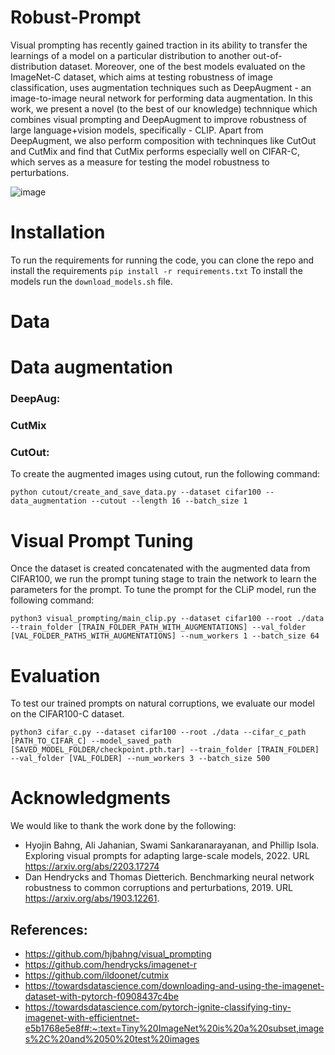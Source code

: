 # Robust-Prompt

Visual prompting has recently gained traction in its ability to transfer the learnings of a model on a particular distribution to another out-of-distribution dataset. Moreover, one of the best models evaluated on the ImageNet-C dataset, which aims at testing robustness of image classification, uses augmentation techniques such as  DeepAugment - an image-to-image neural network for performing data augmentation. In this work, we present a novel (to the best of our knowledge) technnique which combines visual prompting and DeepAugment to improve robustness of large language+vision models, specifically - CLIP. Apart from DeepAugment, we also perform composition with techninques like CutOut and CutMix and find that CutMix performs especially well on CIFAR-C, which serves as a measure for testing the model robustness to perturbations.

![image](https://user-images.githubusercontent.com/29446732/208546252-d959a5d1-69b3-456d-93f9-133ea89f2384.png)

# Installation

To run the requirements for running the code, you can clone the repo and install the requirements
`pip install -r requirements.txt`
To install the models run the `download_models.sh` file.

# Data

# Data augmentation
### DeepAug:
### CutMix
### CutOut:
  To create the augmented images using cutout, run the following command:
  ```
  python cutout/create_and_save_data.py --dataset cifar100 --data_augmentation --cutout --length 16 --batch_size 1
  ```


# Visual Prompt Tuning

Once the dataset is created concatenated with the augmented data from CIFAR100, we run the prompt tuning stage to train the network to learn the parameters for the prompt. To tune the prompt for the CLiP model, run the following command:
```
python3 visual_prompting/main_clip.py --dataset cifar100 --root ./data --train_folder [TRAIN_FOLDER_PATH_WITH_AUGMENTATIONS] --val_folder [VAL_FOLDER_PATHS_WITH_AUGMENTATIONS] --num_workers 1 --batch_size 64
```

# Evaluation

To test our trained prompts on natural corruptions, we evaluate our model on the CIFAR100-C dataset. 
```
python3 cifar_c.py --dataset cifar100 --root ./data --cifar_c_path [PATH_TO_CIFAR_C] --model_saved_path [SAVED_MODEL_FOLDER/checkpoint.pth.tar] --train_folder [TRAIN_FOLDER] --val_folder [VAL_FOLDER] --num_workers 3 --batch_size 500
```

# Acknowledgments

We would like to thank the work done by the following:

* Hyojin Bahng, Ali Jahanian, Swami Sankaranarayanan, and Phillip Isola. Exploring visual prompts
for adapting large-scale models, 2022. URL https://arxiv.org/abs/2203.17274
* Dan Hendrycks and Thomas Dietterich. Benchmarking neural network robustness to common
corruptions and perturbations, 2019. URL https://arxiv.org/abs/1903.12261.

## References:
* https://github.com/hjbahng/visual_prompting
* https://github.com/hendrycks/imagenet-r
* https://github.com/ildoonet/cutmix
* https://towardsdatascience.com/downloading-and-using-the-imagenet-dataset-with-pytorch-f0908437c4be
* https://towardsdatascience.com/pytorch-ignite-classifying-tiny-imagenet-with-efficientnet-e5b1768e5e8f#:~:text=Tiny%20ImageNet%20is%20a%20subset,images%2C%20and%2050%20test%20images


